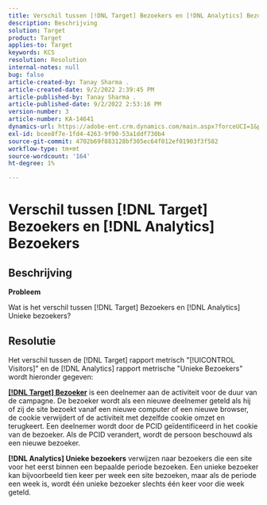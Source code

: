 ```yaml
---
title: Verschil tussen [!DNL Target] Bezoekers en [!DNL Analytics] Bezoekers
description: Beschrijving
solution: Target
product: Target
applies-to: Target
keywords: KCS
resolution: Resolution
internal-notes: null
bug: false
article-created-by: Tanay Sharma .
article-created-date: 9/2/2022 2:39:45 PM
article-published-by: Tanay Sharma .
article-published-date: 9/2/2022 2:53:16 PM
version-number: 3
article-number: KA-14641
dynamics-url: https://adobe-ent.crm.dynamics.com/main.aspx?forceUCI=1&pagetype=entityrecord&etn=knowledgearticle&id=d7fa2510-cd2a-ed11-9db1-002248086735
exl-id: bcee8f7e-1fd4-4263-9f90-53a1ddf730b4
source-git-commit: 4702b69f883128bf305ec64f012ef01903f3f582
workflow-type: tm+mt
source-wordcount: '164'
ht-degree: 1%

---
```


# Verschil tussen [!DNL Target] Bezoekers en [!DNL Analytics] Bezoekers

## Beschrijving


<b>Probleem</b>

Wat is het verschil tussen [!DNL Target] Bezoekers en [!DNL Analytics] Unieke bezoekers?


## Resolutie


Het verschil tussen de [!DNL Target] rapport metrisch &quot;[!UICONTROL Visitors]&quot; en de [!DNL Analytics] rapport metrische &quot;Unieke Bezoekers&quot; wordt hieronder gegeven:

<u><b>[!DNL Target] Bezoeker</b></u> is een deelnemer aan de activiteit voor de duur van de campagne. De bezoeker wordt als een nieuwe deelnemer geteld als hij of zij de site bezoekt vanaf een nieuwe computer of een nieuwe browser, de cookie verwijdert of de activiteit met dezelfde cookie omzet en terugkeert. Een deelnemer wordt door de PCID geïdentificeerd in het cookie van de bezoeker. Als de PCID verandert, wordt de persoon beschouwd als een nieuwe bezoeker.

<b>[!DNL Analytics] Unieke bezoekers</b> verwijzen naar bezoekers die een site voor het eerst binnen een bepaalde periode bezoeken. Een unieke bezoeker kan bijvoorbeeld tien keer per week een site bezoeken, maar als de periode een week is, wordt één unieke bezoeker slechts één keer voor die week geteld.
